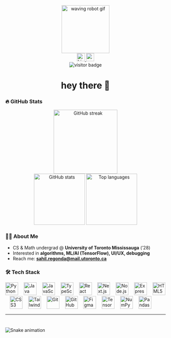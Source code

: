 <div align="center">
  <img height="150" src="https://media.giphy.com/media/M9gbBd9nbDrOTu1Mqx/giphy.gif" alt="waving robot gif" />
</div>

<div align="center">
  <a href="https://www.linkedin.com/in/sahilregonda/">
    <img src="https://img.shields.io/static/v1?message=LinkedIn&logo=linkedin&label=&color=0A66C2&logoColor=white&labelColor=&style=for-the-badge" height="25" alt="LinkedIn badge" />
  </a>
  <a href="mailto:sahil.regonda@mail.utoronto.ca">
    <img src="https://img.shields.io/badge/Email-sahil.regonda%40mail.utoronto.ca-1f6feb?style=for-the-badge&logo=gmail&logoColor=white" height="25" alt="email badge" />
  </a>
</div>

<div align="center">
  <img src="https://visitor-badge.laobi.icu/badge?page_id=shmy1234.shmy1234" alt="visitor badge"/>
</div>

<h1 align="center">hey there 👋</h1>

### 🔥 GitHub Stats
<div align="center">
  <!-- Streak -->
  <img src="https://streak-stats.demolab.com?user=shmy1234&theme=dark&hide_border=false&border_radius=6" height="200" alt="GitHub streak"/>
  <br/>

  <!-- Stats + Most Used Languages -->
  <img src="https://github-readme-stats.vercel.app/api?username=shmy1234&show_icons=true&hide_title=false&include_all_commits=true&count_private=true&disable_animations=false&rank_icon=percentile&theme=dark&hide_border=false" height="160" alt="GitHub stats"/>
  <img src="https://github-readme-stats.vercel.app/api/top-langs?username=shmy1234&locale=en&hide_title=false&layout=compact&card_width=320&langs_count=8&theme=dark&hide_border=false" height="160" alt="Top languages"/>
</div>

### 👩‍💻 About Me
- CS & Math undergrad @ **University of Toronto Mississauga** (’28)  
- Interested in **algorithms, ML/AI (TensorFlow), UI/UX, debugging**  
- Reach me: **sahil.regonda@mail.utoronto.ca**

### 🛠 Tech Stack
<div align="left">
  <img src="https://cdn.jsdelivr.net/gh/devicons/devicon/icons/python/python-original.svg" height="40" alt="Python"/>
  <img width="10"/>
  <img src="https://cdn.jsdelivr.net/gh/devicons/devicon/icons/java/java-original.svg" height="40" alt="Java"/>
  <img width="10"/>
  <img src="https://cdn.jsdelivr.net/gh/devicons/devicon/icons/javascript/javascript-original.svg" height="40" alt="JavaScript"/>
  <img width="10"/>
  <img src="https://cdn.jsdelivr.net/gh/devicons/devicon/icons/typescript/typescript-original.svg" height="40" alt="TypeScript"/>
  <img width="10"/>
  <img src="https://cdn.jsdelivr.net/gh/devicons/devicon/icons/react/react-original.svg" height="40" alt="React"/>
  <img width="10"/>
  <img src="https://cdn.jsdelivr.net/gh/devicons/devicon/icons/nextjs/nextjs-original.svg" height="40" alt="Next.js"/>
  <img width="10"/>
  <img src="https://cdn.jsdelivr.net/gh/devicons/devicon/icons/nodejs/nodejs-original.svg" height="40" alt="Node.js"/>
  <img width="10"/>
  <img src="https://cdn.simpleicons.org/express/FFFFFF" height="40" alt="Express (white)"/>
  <img width="10"/>
  <img src="https://cdn.jsdelivr.net/gh/devicons/devicon/icons/html5/html5-original.svg" height="40" alt="HTML5"/>
  <img width="10"/>
  <img src="https://cdn.jsdelivr.net/gh/devicons/devicon/icons/css3/css3-original.svg" height="40" alt="CSS3"/>
  <img width="10"/>
  <img src="https://cdn.jsdelivr.net/gh/devicons/devicon/icons/tailwindcss/tailwindcss-original.svg" height="40" alt="TailwindCSS"/>
  <img width="10"/>
  <img src="https://cdn.jsdelivr.net/gh/devicons/devicon/icons/git/git-original.svg" height="40" alt="Git"/>
  <img width="10"/>
  <img src="https://cdn.simpleicons.org/github/FFFFFF" height="40" alt="GitHub (white)"/>
  <img width="10"/>
  <img src="https://cdn.jsdelivr.net/gh/devicons/devicon/icons/figma/figma-original.svg" height="40" alt="Figma"/>
  <img width="10"/>
  <img src="https://cdn.jsdelivr.net/gh/devicons/devicon/icons/tensorflow/tensorflow-original.svg" height="40" alt="TensorFlow"/>
  <img width="10"/>
  <img src="https://cdn.jsdelivr.net/gh/devicons/devicon/icons/numpy/numpy-original.svg" height="40" alt="NumPy"/>
  <img width="10"/>
  <img src="https://cdn.jsdelivr.net/gh/devicons/devicon/icons/pandas/pandas-original.svg" height="40" alt="Pandas"/>
</div>

---

###

<br clear="both">
<img src="https://raw.githubusercontent.com/shmy1234/shmy1234/output/snake.svg" alt="Snake animation" />

###
